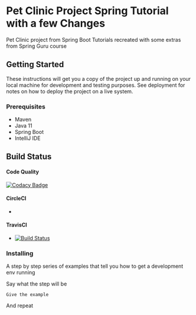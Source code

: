 # Pet Clinic Project Spring Tutorial with a few Changes

Pet Clinic project from Spring Boot Tutorials recreated with some extras from Spring Guru course

## Getting Started

These instructions will get you a copy of the project up and running on your local machine for development and testing purposes. See deployment for notes on how to deploy the project on a live system.

### Prerequisites

- Maven
- Java 11
- Spring Boot
- IntelliJ IDE 

## Build Status

#### Code Quality

[![Codacy Badge](https://app.codacy.com/project/badge/Grade/31c64005345449148652d57b8969a67c)](https://www.codacy.com/manual/josousa82/pet-clinic-tutorial/dashboard?utm_source=github.com&amp;utm_medium=referral&amp;utm_content=josousa82/pet-clinic-tutorial&amp;utm_campaign=Badge_Grade)

#### CircleCI
* [![<CircleCI>](https://circleci.com/gh/josousa82/pet-clinic-tutorial.svg?style=shield)](https://circleci.com/gh/josousa82/pet-clinic-tutorial)
  
#### TravisCI
* [![Build Status](https://travis-ci.com/josousa82/pet-clinic-tutorial.svg?branch=master)](https://travis-ci.com/josousa82/pet-clinic-tutorial)  
    
### Installing

A step by step series of examples that tell you how to get a development env running

Say what the step will be

```
Give the example
```

And repeat

```
